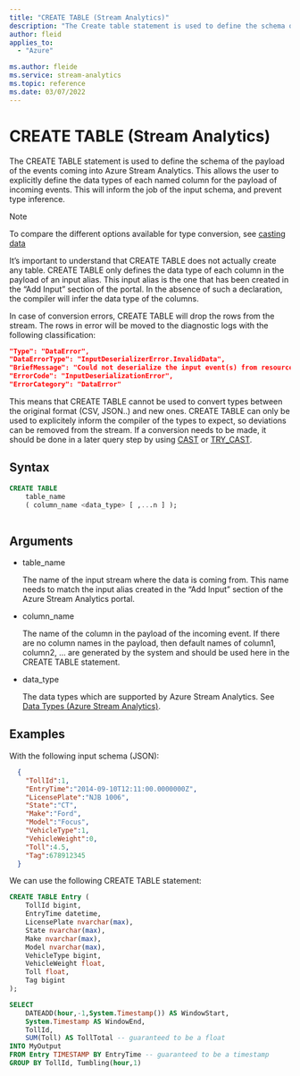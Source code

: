 ```yaml
---
title: "CREATE TABLE (Stream Analytics)"
description: "The Create table statement is used to define the schema of the payload of the events coming into Azure Stream Analytics."
author: fleid
applies_to: 
  - "Azure"

ms.author: fleide
ms.service: stream-analytics
ms.topic: reference
ms.date: 03/07/2022
---
```

# CREATE TABLE (Stream Analytics)

The CREATE TABLE statement is used to define the schema of the payload of the events coming into Azure Stream Analytics. This allows the user to explicitly define the data types of each named column for the payload of incoming events. This will inform the job of the input schema, and prevent type inference.

> [!NOTE]
> To compare the different options available for type conversion, see [casting data](/data-types-azure-stream-analytics.md#casting-data)
  
It’s important to understand that CREATE TABLE does not actually create any table. CREATE TABLE only defines the data type of each column in the payload of an input alias. This input alias is the one that has been created in the “Add Input” section of the portal. In the absence of such a declaration, the compiler will infer the data type of the columns.

In case of conversion errors, CREATE TABLE will drop the rows from the stream. The rows in error will be moved to the diagnostic logs with the following classification:

```JSON
"Type": "DataError",
"DataErrorType": "InputDeserializerError.InvalidData",
"BriefMessage": "Could not deserialize the input event(s) from resource ... . Some possible reasons: 1) Malformed events 2) Input source configured with incorrect serialization format",
"ErrorCode": "InputDeserializationError",
"ErrorCategory": "DataError"
 ```
 
This means that CREATE TABLE cannot be used to convert types between the original format (CSV, JSON..) and new ones. CREATE TABLE can only be used to explicitely inform the compiler of the types to expect, so deviations can be removed from the stream. If a conversion needs to be made, it should be done in a later query step by using [CAST](cast-azure-stream-analytics.ms) or [TRY_CAST](try-cast-azure-stream-analytics.md).
 
## Syntax  
  
```SQL 
CREATE TABLE   
    table_name   
    ( column_name <data_type> [ ,...n ] );  
  
```  
  
## Arguments  
  
-   table_name  
  
     The name of the input stream where the data is coming from. This name needs to match the input alias created in the “Add Input” section of the Azure Stream Analytics portal.  
  
-   column_name  
  
     The name of the column in the payload of the incoming event. If there are no column names in the payload, then default names of column1, column2, … are generated by the system and should be used here in the CREATE TABLE statement.  
  
-   data_type  
  
     The data types which are supported by Azure Stream Analytics. See [Data Types &#40;Azure Stream Analytics&#41;](data-types-azure-stream-analytics.md).  
  
## Examples  

With the following input schema (JSON):
```JSON
  {
    "TollId":1,
    "EntryTime":"2014-09-10T12:11:00.0000000Z",
    "LicensePlate":"NJB 1006",
    "State":"CT",
    "Make":"Ford",
    "Model":"Focus",
    "VehicleType":1,
    "VehicleWeight":0,
    "Toll":4.5,
    "Tag":678912345
  }
```

We can use the following CREATE TABLE statement:

```SQL  
CREATE TABLE Entry (
	TollId bigint,
	EntryTime datetime,
	LicensePlate nvarchar(max),
	State nvarchar(max),
	Make nvarchar(max),
	Model nvarchar(max),
	VehicleType bigint,
	VehicleWeight float,
	Toll float,
	Tag bigint
);

SELECT
	DATEADD(hour,-1,System.Timestamp()) AS WindowStart,
	System.Timestamp AS WindowEnd,
	TollId,
	SUM(Toll) AS TollTotal -- guaranteed to be a float
INTO MyOutput
FROM Entry TIMESTAMP BY EntryTime -- guaranteed to be a timestamp
GROUP BY TollId, Tumbling(hour,1)
```  
  
  
